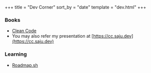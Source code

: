 +++
title = "Dev Corner"
sort_by = "date"
template = "dev.html"
+++


### Books
- [Clean Code](https://www.amazon.in/Clean-Code-Handbook-Software-Craftsmanship-ebook/dp/B001GSTOAM)
- You may also refer my presentation at [https://cc.saju.dev](https://cc.saju.dev)

### Learning
- [Roadmap.sh](https://roadmap.sh/)
